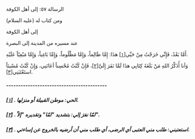   الرسالة  ٥٧: إلى أهل الكوفة	

ومن كتاب له (عليه السلام)

إلى أهل الكوفة

عند مسيره من المدينة إلى البصرة

أَمَّا بَعْدُ، فَإِنِّي خَرَجْتُ مِنْ حَيِّي[[١\]](https://arabic.balaghah.net/node/785#_ftn1) هذَا: إِمَّا ظَالِماً، وَإِمَّا مَظْلُوماً، وَإِمِّا بَاغِياً، وَإِمَّا مَبْغِيّاً عَلَيْهِ.

وَأنا أُذَكِّرُ اللهِ مَنْ بَلَغَهُ كِتَابِي هذَا لَمَّا نَفَرَ إِلَىَّ[[٢\]](https://arabic.balaghah.net/node/785#_ftn2)، فَإِنْ كُنْتُ مُحْسِناً أعَانَنِي، وَإِنْ كُنْتُ مُسْيئاً استَعْتَبَنِي[[٣\]](https://arabic.balaghah.net/node/785#_ftn3).

##### ------------------------------------------

##### [[١\]](https://arabic.balaghah.net/node/785#_ftnref1) . الحي: موطن القبيلة أو منزلها.

##### [[٢\]](https://arabic.balaghah.net/node/785#_ftnref2) . لمّا نفرَ إلي: بتشديد "لمّا" وتقديره "إلاّ".

##### [[٣\]](https://arabic.balaghah.net/node/785#_ftnref3) . استعتبني: طلب مني العتبى أي الرضى، أي طلب مني أن أرضيه بالخروج عن إساءتي. 
